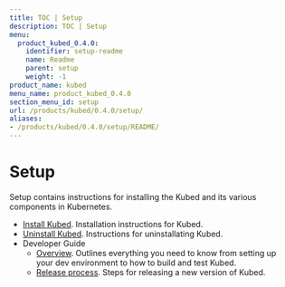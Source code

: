 ```yaml
---
title: TOC | Setup
description: TOC | Setup
menu:
  product_kubed_0.4.0:
    identifier: setup-readme
    name: Readme
    parent: setup
    weight: -1
product_name: kubed
menu_name: product_kubed_0.4.0
section_menu_id: setup
url: /products/kubed/0.4.0/setup/
aliases:
- /products/kubed/0.4.0/setup/README/
---
```


# Setup

Setup contains instructions for installing the Kubed and its various components in Kubernetes.

- [Install Kubed](/products/kubed/0.4.0/setup/install). Installation instructions for Kubed.
- [Uninstall Kubed](/products/kubed/0.4.0/setup/uninstall). Instructions for uninstallating Kubed.
- Developer Guide
  - [Overview](/products/kubed/0.4.0/setup/developer-guide/overview). Outlines everything you need to know from setting up your dev environment to how to build and test Kubed.
  - [Release process](/products/kubed/0.4.0/setup/developer-guide/release). Steps for releasing a new version of Kubed.
